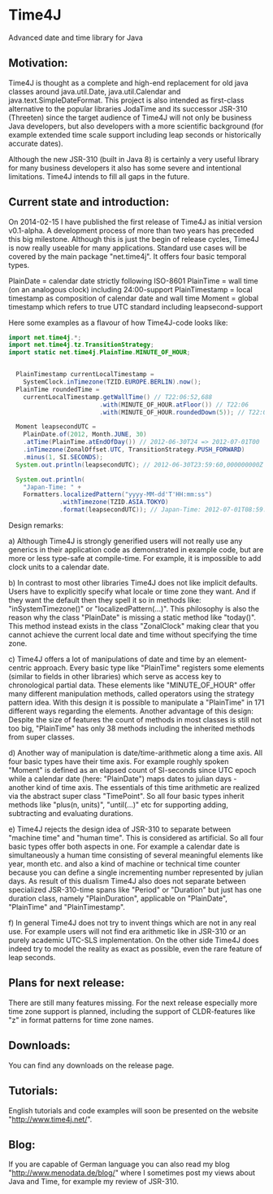 Time4J
======

Advanced date and time library for Java

Motivation:
-----------

Time4J is thought as a complete and high-end replacement for old java classes around java.util.Date, java.util.Calendar and java.text.SimpleDateFormat. This project is also intended as first-class alternative to the popular libraries JodaTime and its successor JSR-310 (Threeten) since the target audience of Time4J will not only be business Java developers, but also developers with a more scientific background (for example extended time scale support including leap seconds or historically accurate dates).

Although the new JSR-310 (built in Java 8) is certainly a very useful library for many business developers it also has some severe and intentional limitations. Time4J intends to fill all gaps in the future.

Current state and introduction:
-------------------------------

On 2014-02-15 I have published the first release of Time4J as initial version v0.1-alpha. A development process of more than two years has preceded this big milestone. Although this is just the begin of release cycles, Time4J is now really useable for many applications. Standard use cases will be covered by the main package "net.time4j". It offers four basic temporal types.

PlainDate = calendar date strictly following ISO-8601
PlainTime = wall time (on an analogous clock) including 24:00-support
PlainTimestamp = local timestamp as composition of calendar date and wall time
Moment = global timestamp which refers to true UTC standard including leapsecond-support

Here some examples as a flavour of how Time4J-code looks like:

```java
import net.time4j.*;
import net.time4j.tz.TransitionStrategy;
import static net.time4j.PlainTime.MINUTE_OF_HOUR;


  PlainTimestamp currentLocalTimestamp =
    SystemClock.inTimezone(TZID.EUROPE.BERLIN).now();
  PlainTime roundedTime =
    currentLocalTimestamp.getWallTime() // T22:06:52,688
                         .with(MINUTE_OF_HOUR.atFloor()) // T22:06
                         .with(MINUTE_OF_HOUR.roundedDown(5)); // T22:05

  Moment leapsecondUTC =
    PlainDate.of(2012, Month.JUNE, 30)
    .atTime(PlainTime.atEndOfDay()) // 2012-06-30T24 => 2012-07-01T00
    .inTimezone(ZonalOffset.UTC, TransitionStrategy.PUSH_FORWARD)
    .minus(1, SI.SECONDS);
  System.out.println(leapsecondUTC); // 2012-06-30T23:59:60,000000000Z

  System.out.println(
    "Japan-Time: " +
    Formatters.localizedPattern("yyyy-MM-dd'T'HH:mm:ss")
              .withTimezone(TZID.ASIA.TOKYO)
              .format(leapsecondUTC)); // Japan-Time: 2012-07-01T08:59:60
```

Design remarks:

a) Although Time4J is strongly generified users will not really use any generics in their application code as demonstrated in example code, but are more or less type-safe at compile-time. For example, it is impossible to add clock units to a calendar date.

b) In contrast to most other libraries Time4J does not like implicit defaults. Users have to explicitly specify what locale or time zone they want. And if they want the default then they spell it so in methods like: "inSystemTimezone()" or "localizedPattern(...)". This philosophy is also the reason why the class "PlainDate" is missing a static method like "today()". This method instead exists in the class "ZonalClock" making clear that you cannot achieve the current local date and time without specifying the time zone.

c) Time4J offers a lot of manipulations of date and time by an element-centric approach. Every basic type like "PlainTime" registers some elements (similar to fields in other libraries) which serve as access key to chronological partial data. These elements like "MINUTE_OF_HOUR" offer many different manipulation methods, called operators using the strategy pattern idea. With this design it is possible to manipulate a "PlainTime" in 171 different ways regarding the elements. Another advantage of this design: Despite the size of features the count of methods in most classes is still not too big, "PlainTime" has only 38 methods including the inherited methods from super classes.

d) Another way of manipulation is date/time-arithmetic along a time axis. All four basic types have their time axis. For example roughly spoken "Moment" is defined as an elapsed count of SI-seconds since UTC epoch while a calendar date (here: "PlainDate") maps dates to julian days - another kind of time axis. The essentials of this time arithmetic are realized via the abstract super class "TimePoint". So all four basic types inherit methods like "plus(n, units)", "until(...)" etc for supporting adding, subtracting and evaluating durations.

e) Time4J rejects the design idea of JSR-310 to separate between "machine time" and "human time". This is considered as artificial. So all four basic types offer both aspects in one. For example a calendar date is simultaneously a human time consisting of several meaningful elements like year, month etc. and also a kind of machine or technical time counter because you can define a single incrementing number represented by julian days. As result of this dualism Time4J also does not separate between specialized JSR-310-time spans like "Period" or "Duration" but just has one duration class, namely "PlainDuration", applicable on "PlainDate", "PlainTime" and "PlainTimestamp".

f) In general Time4J does not try to invent things which are not in any real use. For example users will not find era arithmetic like in JSR-310 or an purely academic UTC-SLS implementation. On the other side Time4J does indeed try to model the reality as exact as possible, even the rare feature of leap seconds.

Plans for next release:
-----------------------

There are still many features missing. For the next release especially more time zone support is planned, including the support of CLDR-features like "z" in format patterns for time zone names.

Downloads:
----------

You can find any downloads on the release page.

Tutorials:
----------

English tutorials and code examples will soon be presented on the website "http://www.time4j.net/".

Blog:
-----

If you are capable of German language you can also read my blog "http://www.menodata.de/blog/" where I sometimes post my views about Java and Time, for example my review of JSR-310.
